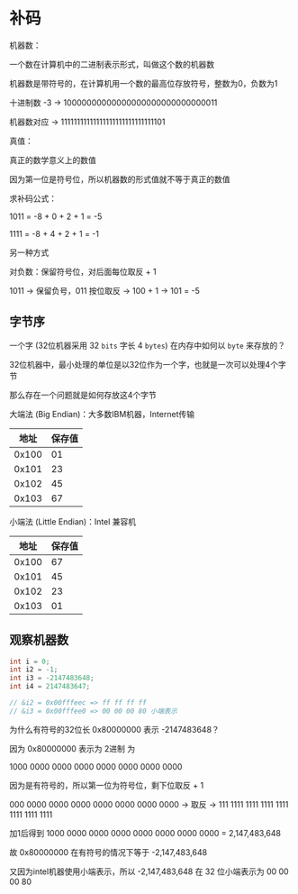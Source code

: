 # 补码

机器数：

一个数在计算机中的二进制表示形式，叫做这个数的机器数

机器数是带符号的，在计算机用一个数的最高位存放符号，整数为0，负数为1

十进制数 -3 -> 10000000000000000000000000000011

机器数对应  -> 11111111111111111111111111111101



真值：

真正的数学意义上的数值

因为第一位是符号位，所以机器数的形式值就不等于真正的数值



求补码公式：

1011 = -8 + 0 + 2 + 1 = -5

1111 = -8 + 4 + 2 + 1 = -1



另一种方式

对负数：保留符号位，对后面每位取反 + 1

1011 -> 保留负号，011 按位取反 -> 100 + 1 -> 101 = -5



## 字节序

一个字 (32位机器采用 32 `bits` 字长 4 `bytes`) 在内存中如何以 `byte` 来存放的？

32位机器中，最小处理的单位是以32位作为一个字，也就是一次可以处理4个字节

那么存在一个问题就是如何存放这4个字节



大端法 (Big Endian)：大多数IBM机器，Internet传输

| 地址  | 保存值 |
| ----- | ------ |
| 0x100 | 01     |
| 0x101 | 23     |
| 0x102 | 45     |
| 0x103 | 67     |

小端法 (Little Endian)：Intel 兼容机

| 地址  | 保存值 |
| ----- | ------ |
| 0x100 | 67     |
| 0x101 | 45     |
| 0x102 | 23     |
| 0x103 | 01     |



## 观察机器数

```C++
int i = 0;
int i2 = -1;
int i3 = -2147483648;
int i4 = 2147483647;

// &i2 = 0x00fffeec => ff ff ff ff
// &i3 = 0x00fffee0 => 00 00 00 80 小端表示 
```

为什么有符号的32位长 0x80000000 表示 -2147483648？

因为 0x80000000 表示为 2进制 为

1000 0000 0000 0000 0000 0000 0000 0000

因为是有符号的，所以第一位为符号位，剩下位取反 + 1

000 0000 0000 0000 0000 0000 0000 0000 -> 取反 -> 111 1111 1111 1111 1111 1111 1111 1111

加1后得到 1000 0000 0000 0000 0000 0000 0000 0000 = 2,147,483,648

故 0x80000000 在有符号的情况下等于 -2,147,483,648

又因为intel机器使用小端表示，所以 -2,147,483,648 在 32 位小端表示为 00 00 00 80

